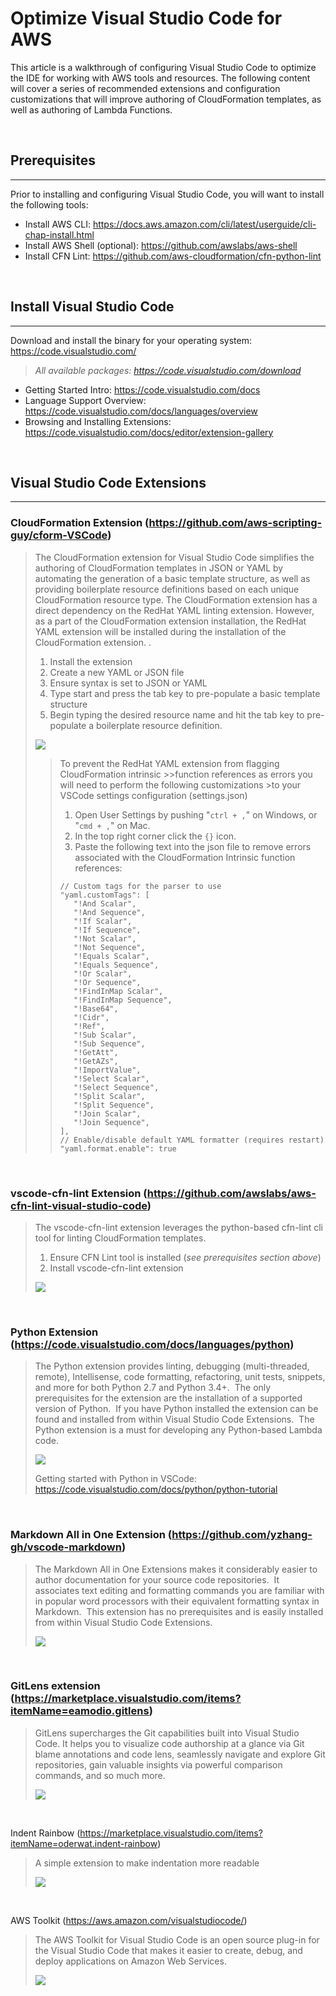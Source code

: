 # Optimize Visual Studio Code for AWS

This article is a walkthrough of configuring Visual Studio Code to optimize the IDE for working with AWS tools and resources.  The following content will cover a series of recommended extensions and configuration customizations that will improve authoring of CloudFormation templates, as well as authoring of Lambda Functions.

<br />

## Prerequisites
---
Prior to installing and configuring Visual Studio Code, you will want to install the following tools:

* Install AWS CLI: https://docs.aws.amazon.com/cli/latest/userguide/cli-chap-install.html
* Install AWS Shell (optional): https://github.com/awslabs/aws-shell
* Install CFN Lint: https://github.com/aws-cloudformation/cfn-python-lint

<br />

## Install Visual Studio Code
---
Download and install the binary for your operating system: https://code.visualstudio.com/

>*All available packages: https://code.visualstudio.com/download*

* Getting Started Intro: https://code.visualstudio.com/docs
* Language Support Overview: https://code.visualstudio.com/docs/languages/overview
* Browsing and Installing Extensions: https://code.visualstudio.com/docs/editor/extension-gallery

<br />

## Visual Studio Code Extensions
---
### CloudFormation Extension (https://github.com/aws-scripting-guy/cform-VSCode)

>The CloudFormation extension for Visual Studio Code simplifies the authoring of CloudFormation templates in JSON or YAML by automating the generation of a basic template structure, as well as providing boilerplate resource definitions based on each unique CloudFormation resource type.  The CloudFormation extension has a direct dependency on the RedHat YAML linting extension. However, as a part of the CloudFormation extension installation, the RedHat YAML extension will be installed during the installation of the CloudFormation extension. .
>
>1. Install the extension
>2. Create a new YAML or JSON file
>3. Ensure syntax is set to JSON or YAML
>4. Type start and press the tab key to pre-populate a basic template structure
>5. Begin typing the desired resource name and hit the tab key to pre-populate a boilerplate resource definition.
>
>![](images/cf_extension_usage.gif)
>
>
>>To prevent the RedHat YAML extension from flagging CloudFormation intrinsic >>function references as errors you will need to perform the following customizations >to your VSCode settings configuration (settings.json)
>>
>>1. Open User Settings by pushing "`ctrl + ,`" on Windows, or "`cmd + ,`" on Mac.
>>2. In the top right corner click the `{}` icon.
>>3. Paste the following text into the json file to remove errors associated with the CloudFormation Intrinsic function references:
>>```
>>// Custom tags for the parser to use
>>"yaml.customTags": [
>>    "!And Scalar",
>>    "!And Sequence",
>>    "!If Scalar",
>>    "!If Sequence",
>>    "!Not Scalar",
>>    "!Not Sequence",
>>    "!Equals Scalar",
>>    "!Equals Sequence",
>>    "!Or Scalar",
>>    "!Or Sequence",
>>    "!FindInMap Scalar",
>>    "!FindInMap Sequence",
>>    "!Base64",
>>    "!Cidr",
>>    "!Ref",
>>    "!Sub Scalar",
>>    "!Sub Sequence",
>>    "!GetAtt",
>>    "!GetAZs",
>>    "!ImportValue",
>>    "!Select Scalar",
>>    "!Select Sequence",
>>    "!Split Scalar",
>>    "!Split Sequence",
>>    "!Join Scalar",
>>    "!Join Sequence",
>>],
>>// Enable/disable default YAML formatter (requires restart)
>>"yaml.format.enable": true
>>```


<br />

### vscode-cfn-lint Extension (https://github.com/awslabs/aws-cfn-lint-visual-studio-code)

>The vscode-cfn-lint extension leverages the python-based cfn-lint cli tool for linting CloudFormation templates.
>
>1. Ensure CFN Lint tool is installed (*see prerequisites section above*)
>2. Install vscode-cfn-lint extension
>
>![](images/cfn-lint-extension.jpg)

<br />

### Python Extension (https://code.visualstudio.com/docs/languages/python)
>The Python extension provides linting, debugging (multi-threaded, remote), Intellisense, code formatting, refactoring, unit tests, snippets, and more for both Python 2.7 and Python 3.4+.  The only prerequisites for the extension are the installation of a supported version of Python.  If you have Python installed the extension can be found and installed from within Visual Studio Code Extensions.  The Python extension is a must for developing any Python-based Lambda code.
>
>![](images/vscode-python-extension-1.gif)
>
>Getting started with Python in VSCode: https://code.visualstudio.com/docs/python/python-tutorial

<br />

### Markdown All in One Extension (https://github.com/yzhang-gh/vscode-markdown)
>The Markdown All in One Extensions makes it considerably easier to author documentation for your source code repositories.  It associates text editing and formatting commands you are familiar with in popular word processors with their equivalent formatting syntax in Markdown.  This extension has no prerequisites and is easily installed from within Visual Studio Code Extensions.
>
>![](images/markdown-extension.jpg)

<br />

### GitLens extension (https://marketplace.visualstudio.com/items?itemName=eamodio.gitlens)
>GitLens supercharges the Git capabilities built into Visual Studio Code. It helps you to visualize code authorship at a glance via Git blame annotations and code lens, seamlessly navigate and explore Git repositories, gain valuable insights via powerful comparison commands, and so much more.
>
>![](images/gitlens-preview.gif)

<br />

Indent Rainbow (https://marketplace.visualstudio.com/items?itemName=oderwat.indent-rainbow)
>A simple extension to make indentation more readable
>
>![](images/indent-rainbow.jpg)

<br />

AWS Toolkit (https://aws.amazon.com/visualstudiocode/)
> The AWS Toolkit for Visual Studio Code is an open source plug-in for the Visual Studio Code that makes it easier to create, debug, and deploy applications on Amazon Web Services.
>
>![](images/aws-toolkit.png)

<br />
